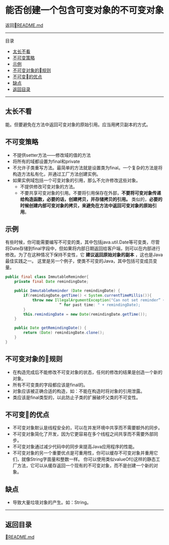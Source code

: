 # 能否创建一个包含可变对象的不可变对象

返回[README.md](./../../README.md)

---
目录

<!-- @import "[TOC]" {cmd="toc" depthFrom=2 depthTo=6 orderedList=false} -->
<!-- code_chunk_output -->

* [太长不看](#太长不看)
* [不可变策略](#不可变策略)
* [示例](#示例)
* [不可变对象的规则](#不可变对象的规则)
* [不可变的优点](#不可变的优点)
* [缺点](#缺点)
* [返回目录](#返回目录)

<!-- /code_chunk_output -->

---

## 太长不看

能。但要避免在方法中返回可变对象的原始引用。应当用拷贝副本的方式。

## 不可变策略
- 不提供setter方法——修改域的值的方法
- 将所有的域都设置为final和private
- 不允许子类重写方法。最简单的方法就是设置类为final。一个复杂的方法是将构造方法私有化，并通过工厂方法创建实例。
- 如果实例域包括一个可变对象的引用，那么不允许修改这些对象。
  - 不提供修改可变对象的方法。
  - 不要共享可变对象的引用。不要将引用保存在外部，**不要将可变对象传递给构造函数，必要的话，创建拷贝，并存储拷贝的引用。** 类似的，**必要的时候创建内部可变对象的拷贝，来避免在方法中返回可变对象的原始引用**。

## 示例
有些时候，你可能需要编写不可变的类，其中包括java.util.Date等可变类，尽管将Date存储到final字段中，但如果将内部日期返回给客户端，则可以在内部进行修改。为了在这种情况下保持不变性，它 **建议返回原始对象的副本** ，这也是Java最佳实践之一。 这里是另一个例子，使类不可变的Java，其中包括可变成员变量。
```java
public final class ImmutableReminder{
    private final Date remindingDate;

    public ImmutableReminder (Date remindingDate) {
        if(remindingDate.getTime() < System.currentTimeMillis()){
            throw new IllegalArgumentException("Can not set reminder” +
                        “ for past time: " + remindingDate);
        }
        this.remindingDate = new Date(remindingDate.getTime());
    }

    public Date getRemindingDate() {
        return (Date) remindingDate.clone();
    }
}
```
## 不可变对象的规则

- 在构造完成后不能修改不可变对象的状态，任何的修改的结果是创造一个新的对象。
- 所有不可变类的字段都应该是final的。
- 对象应该被正确合适的构造，如：不能在构造时将对象的引用泄露。
- 类应该是final类型的，以此防止子类的扩展破坏父类的不可变性。

## 不可变的优点
- 不可变对象默认是线程安全的，可以在并发环境中共享而不需要额外的同步。
- 不可变对象简化了开发，因为它更容易在多个线程之间共享而不需要外部同步。
- 不可变对象通过减少代码中的同步来提高Java应用程序的性能。
- 不可变对象的另一个重要优点是可重用性，你可以缓存不可变对象并重用它们，就像String字面量和整数一样。 你可以使用类似valueOf()这样的静态工厂方法，它可以从缓存返回一个现有的不可变对象，而不是创建一个新的对象。


## 缺点
- 导致大量垃圾对象的产生。如：String。

---
## 返回目录
[README.md](./../../README.md)
